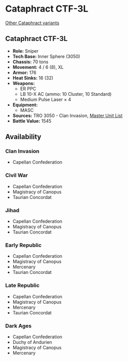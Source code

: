 # Cataphract CTF-3L

[Other Cataphract variants](../cataphract.md)

## Cataphract CTF-3L
- **Role:** Sniper
- **Tech Base:** Inner Sphere (3050)
- **Chassis:** 70 tons
- **Movement:** 4 / 6 (8), XL
- **Armor:** 176
- **Heat Sinks:** 16 (32)
- **Weapons:**
  - ER PPC
  - LB 10-X AC (ammo: 10 Cluster, 10 Standard)
  - Medium Pulse Laser × 4
- **Equipment:**
  - MASC
- **Sources:** TRO 3050 - Clan Invasion, [Master Unit List](http://masterunitlist.info/Unit/Details/470/cataphract-ctf-3l)
- **Battle Value:** 1545

## Availability

### Clan Invasion
- Capellan Confederation

### Civil War
- Capellan Confederation
- Magistracy of Canopus
- Taurian Concordat

### Jihad
- Capellan Confederation
- Magistracy of Canopus
- Taurian Concordat

### Early Republic
- Capellan Confederation
- Magistracy of Canopus
- Mercenary
- Taurian Concordat

### Late Republic
- Capellan Confederation
- Magistracy of Canopus
- Mercenary
- Taurian Concordat

### Dark Ages
- Capellan Confederation
- Duchy of Andurien
- Magistracy of Canopus
- Mercenary


